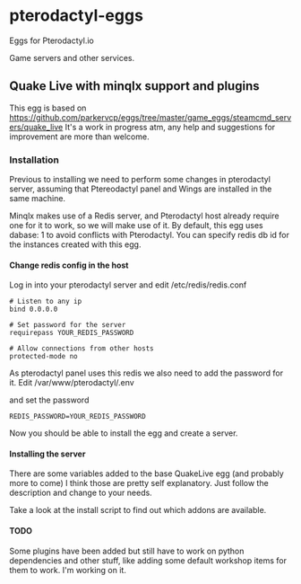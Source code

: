 # pterodactyl-eggs
Eggs for Pterodactyl.io

Game servers and other services.

## Quake Live with minqlx support and plugins
This egg is based on https://github.com/parkervcp/eggs/tree/master/game_eggs/steamcmd_servers/quake_live
It's a work in progress atm, any help and suggestions for improvement are more than welcome.

### Installation
Previous to installing we need to perform some changes in pterodactyl server, assuming
that Ptereodactyl panel and Wings are installed in the same machine.

Minqlx makes use of a Redis server, and Pterodactyl host already require one
for it to work, so we will make use of it. By default, this egg uses dabase: 1 to avoid conflicts with
Pterodactyl. You can specify redis db id for the instances created with this egg.

#### Change redis config in the host
Log in into your pterodactyl server and edit /etc/redis/redis.conf

```
# Listen to any ip
bind 0.0.0.0

# Set password for the server
requirepass YOUR_REDIS_PASSWORD

# Allow connections from other hosts
protected-mode no
```

As pterodactyl panel uses this redis we also need to add the password for it.
Edit /var/www/pterodactyl/.env

and set the password
```
REDIS_PASSWORD=YOUR_REDIS_PASSWORD
```

Now you should be able to install the egg and create a server.

#### Installing the server
There are some variables added to the base QuakeLive egg (and probably more to come)
I think those are pretty self explanatory. Just follow the description and change to
your needs.

Take a look at the install script to find out which addons are available.

#### TODO
Some plugins have been added but still have to work on python dependencies and other
stuff, like adding some default workshop items for them to work. I'm working on it.
